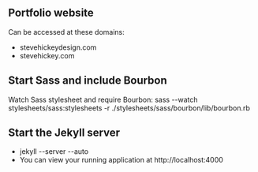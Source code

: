 Portfolio website
-----------------

Can be accessed at these domains:

* stevehickeydesign.com
* stevehickey.com


Start Sass and include Bourbon
-------------------------

Watch Sass stylesheet and require Bourbon:
sass --watch stylesheets/sass:stylesheets -r ./stylesheets/sass/bourbon/lib/bourbon.rb

Start the Jekyll server
-----------------------

* jekyll --server --auto
* You can view your running application at http://localhost:4000
